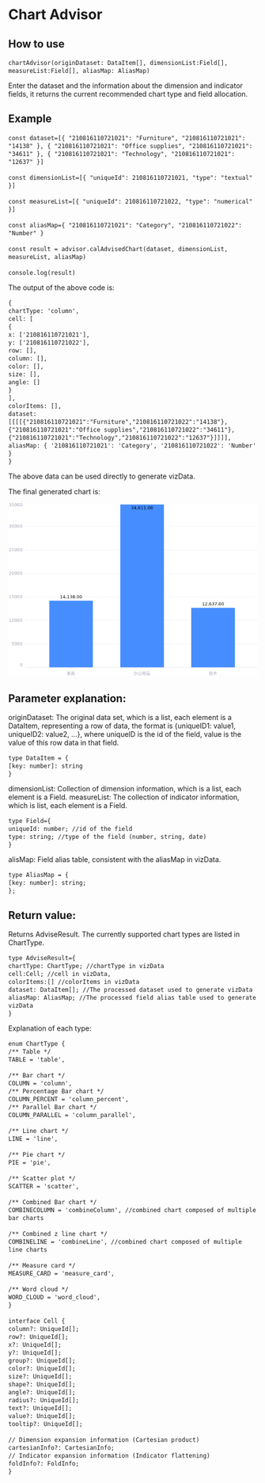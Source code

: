 
# Chart Advisor

## How to use

```
chartAdvisor(originDataset: DataItem[], dimensionList:Field[], measureList:Field[], aliasMap: AliasMap)
```

Enter the dataset and the information about the dimension and indicator fields, it returns the current recommended chart type and field allocation.

## Example

```
const dataset=[{ "210816110721021": "Furniture", "210816110721021": "14138" }, { "210816110721021": "Office supplies", "210816110721021": "34611" }, { "210816110721021": "Technology", "210816110721021": "12637" }]

const dimensionList=[{ "uniqueId": 210816110721021, "type": "textual" }]

const measureList=[{ "uniqueId": 210816110721022, "type": "numerical" }]

const aliasMap={ "210816110721021": "Category", "210816110721022": "Number" }

const result = advisor.calAdvisedChart(dataset, dimensionList, measureList, aliasMap)

console.log(result)
```

The output of the above code is:

```
{
chartType: 'column',
cell: [
{
x: ['210816110721021'],
y: ['210816110721022'],
row: [],
column: [],
color: [],
size: [],
angle: []
}
],
colorItems: [],
dataset: [[[[{"210816110721021":"Furniture","210816110721022":"14138"},{"210816110721021":"Office supplies","210816110721022":"34611"},{"210816110721021":"Technology","210816110721022":"12637"}]]]],
aliasMap: { '210816110721021': 'Category', '210816110721022': 'Number' }
}
```

The above data can be used directly to generate vizData.

The final generated chart is:

![](exampleChart.png)

## Parameter explanation:

originDataset: The original data set, which is a list, each element is a DataItem, representing a row of data, the format is {uniqueID1: value1, uniqueID2: value2, ...}, where uniqueID is the id of the field, value is the value of this row data in that field.

```
type DataItem = {
[key: number]: string
}
```

dimensionList: Collection of dimension information, which is a list, each element is a Field.
measureList: The collection of indicator information, which is list, each element is a Field.

```
type Field={
uniqueId: number; //id of the field
type: string; //type of the field (number, string, date)
}
```

alisMap: Field alias table, consistent with the aliasMap in vizData.

```
type AliasMap = {
[key: number]: string;
};
```

## Return value:

Returns AdviseResult. The currently supported chart types are listed in ChartType.

```
type AdviseResult={
chartType: ChartType; //chartType in vizData
cell:Cell; //cell in vizData,
colorItems:[] //colorItems in vizData
dataset: DataItem[]; //The processed dataset used to generate vizData
aliasMap: AliasMap; //The processed field alias table used to generate vizData
}
```

Explanation of each type:

```
enum ChartType {
/** Table */
TABLE = 'table',

/** Bar chart */
COLUMN = 'column',
/** Percentage Bar chart */
COLUMN_PERCENT = 'column_percent',
/** Parallel Bar chart */
COLUMN_PARALLEL = 'column_parallel',

/** Line chart */
LINE = 'line',

/** Pie chart */
PIE = 'pie',

/** Scatter plot */
SCATTER = 'scatter',

/** Combined Bar chart */
COMBINECOLUMN = 'combineColumn', //combined chart composed of multiple bar charts

/** Combined z line chart */
COMBINELINE = 'combineLine', //combined chart composed of multiple line charts

/** Measure card */
MEASURE_CARD = 'measure_card',

/** Word cloud */
WORD_CLOUD = 'word_cloud',
}

interface Cell {
column?: UniqueId[];
row?: UniqueId[];
x?: UniqueId[];
y?: UniqueId[];
group?: UniqueId[];
color?: UniqueId[];
size?: UniqueId[];
shape?: UniqueId[];
angle?: UniqueId[];
radius?: UniqueId[];
text?: UniqueId[];
value?: UniqueId[];
tooltip?: UniqueId[];

// Dimension expansion information (Cartesian product)
cartesianInfo?: CartesianInfo;
// Indicator expansion information (Indicator flattening)
foldInfo?: FoldInfo;
}
```
